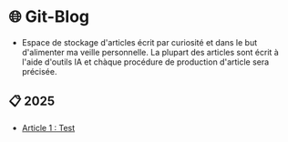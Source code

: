 # 🌐 Git-Blog

- Espace de stockage d'articles écrit par curiosité et dans le but d'alimenter ma veille personnelle. La plupart des articles sont écrit à l'aide d'outils IA et chàque procédure de production d'article sera précisée.

## 📋 2025

- [Article 1 : Test](./Article1/)